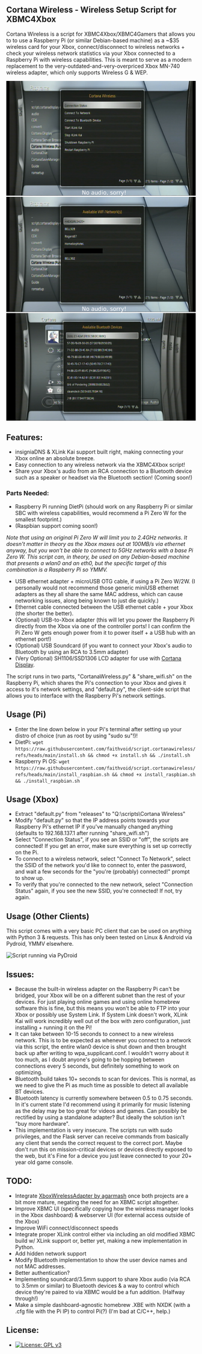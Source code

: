 ## Cortana Wireless - Wireless Setup Script for XBMC4Xbox

Cortana Wireless is a script for XBMC4Xbox/XBMC4Gamers that allows you to to use a Raspberry Pi (or similar Debian-based machine) as a ~$35 wireless card for your Xbox, connect/disconnect to wireless networks + check your wireless network statistics via your Xbox connected to a Raspberry Pi with wireless capabilities. This is meant to serve as a modern replacement to the very-outdated-and-very-overpriced Xbox MN-740 wireless adapter, which only supports Wireless G & WEP.

![Cortana Wireless Main Menu](/screenshots/1.jpg)
![Cortana Wireless - WiFi Menu](/screenshots/2.jpg)
![Cortana Wireless - Bluetooth Menu](/screenshots/3.jpg)

## Features:
- insigniaDNS & XLink Kai support built right, making connecting your Xbox online an absolute breeze. 
- Easy connection to any wireless network via the XBMC4Xbox script!
- Share your Xbox's audio from an RCA connection to a Bluetooth device such as a speaker or headset via the Bluetooth section! (Coming soon!)

### Parts Needed:
- Raspberry Pi running DietPi (should work on any Raspberry Pi or similar SBC with wireless capabilities, would recommend a Pi Zero W for the smallest footprint.)
- (Raspbian support coming soon!)

*Note that using an original Pi Zero W will limit you to 2.4GHz networks. It doesn't matter in theory as the Xbox maxes out at 100MB/s via ethernet anyway, but you won't be able to connect to 5GHz networks with a base Pi Zero W. This script can, in theory, be used on any Debian-based machine that presents a wlan0 and an eth0, but the specific target of this combination is a Raspberry Pi so YMMV.*

- USB ethernet adapter + microUSB OTG cable, if using a Pi Zero W/2W. (I personally would not recommend those generic miniUSB ethernet adapters as they all share the same MAC address, which can cause networking issues, along being known to just die quickly.)
- Ethernet cable connected between the USB ethernet cable + your Xbox (the shorter the better).
- (Optional) USB-to-Xbox adapter (this will let you power the Raspberry Pi directly from the Xbox via one of the controller ports! I can confirm the Pi Zero W gets enough power from it to power itself + a USB hub with an ethernet port!)
- (Optional) USB Soundcard (if you want to connect your Xbox's audio to Bluetooth by using an RCA to 3.5mm adapter)
- (Very Optional) SH1106/SSD1306 LCD adapter for use with [Cortana Display](https://github.com/faithvoid/script.cortanadisplay).

The script runs in two parts, "CortanaWireless.py" & "share_wifi.sh" on the Raspberry Pi, which shares the Pi's connection to your Xbox and gives it access to it's network settings, and "default.py", the client-side script that allows you to interface with the Raspberry Pi's network settings. 

## Usage (Pi)
- Enter the line down below in your Pi's terminal after setting up your distro of choice (run as root by using "sudo su"!)!
- DietPi: ``` wget https://raw.githubusercontent.com/faithvoid/script.cortanawireless/refs/heads/main/install.sh && chmod +x install.sh && ./install.sh ```
- Raspberry Pi OS: ``` wget https://raw.githubusercontent.com/faithvoid/script.cortanawireless/refs/heads/main/install_raspbian.sh && chmod +x install_raspbian.sh && ./install_raspbian.sh ```
  
## Usage (Xbox)
- Extract "default.py" from "releases" to "Q:\scripts\Cortana Wireless"
- Modify "default.py" so that the IP address points towards your Raspberry Pi's ethernet IP if you've manually changed anything (defaults to 192.168.137.1 after running "share_wifi.sh")
- Select "Connection Status", if you see an SSID or "off", the scripts are connected! If you get an error, make sure everything is set up correctly on the Pi.
- To connect to a wireless network, select "Connect To Network", select the SSID of the network you'd like to connect to, enter the password, and wait a few seconds for the "you're (probably) connected!" prompt to show up.
- To verify that you're connected to the new network, select "Connection Status" again, if you see the new SSID, you're connected! If not, try again.

## Usage (Other Clients)
This script comes with a very basic PC client that can be used on anything with Python 3 & requests. This has only been tested on Linux & Android via Pydroid, YMMV elsewhere. 

![Script running via PyDroid](https://github.com/user-attachments/assets/a7ce42d6-6513-4476-a60d-7d57258fe169)


## Issues:
- Because the built-in wireless adapter on the Raspberry Pi can't be bridged, your Xbox will be on a different subnet than the rest of your devices. For just playing online games and using online homebrew software this is fine, but this means you won't be able to FTP into your Xbox or possibly use System Link. If System Link doesn't work, XLink Kai will work incredibly well out of the box with zero configuration, just installing + running it on the Pi!
- It can take between 10-15 seconds to connect to a new wireless network. This is to be expected as whenever you connect to a network via this script, the entire wlan0 device is shut down and then brought back up after writing to wpa_supplicant.conf. I wouldn't worry about it too much, as I doubt anyone's going to be hopping between connections every 5 seconds, but definitely something to work on optimizing.
- Bluetooth build takes 10+ seconds to scan for devices. This is normal, as we need to give the Pi as much time as possible to detect all available BT devices.
- Bluetooth latency is currently somewhere between 0.5 to 0.75 seconds. In it's current state I'd recommend using it primarily for music listening as the delay may be too great for videos and games. Can possibly be rectified by using a standalone adapter? But ideally the solution isn't "buy more hardware".
- This implementation is very insecure. The scripts run with sudo privileges, and the Flask server can receive commands from basically any client that sends the correct request to the correct port. Maybe don't run this on mission-critical devices or devices directly exposed to the web, but it's Fine for a device you just leave connected to your 20+ year old game console.

## TODO:
- Integrate [XboxWirelessAdapter by agarmash](https://github.com/agarmash/XboxWirelessAdapter) once both projects are a bit more mature, negating the need for an XBMC script altogether.
- Improve XBMC UI (specifically copying how the wireless manager looks in the Xbox dashboard) & webserver UI (for external access outside of the Xbox)
- Improve WiFi connect/disconnect speeds
- Integrate proper XLink control either via including an old modified XBMC build w/ XLink support or, better yet, making a new implementation in Python. 
- Add hidden network support
- Modify Bluetooth implementation to show the user device names and not MAC addresses.
- Better authentication?
- Implementing soundcard/3.5mm support to share Xbox audio (via RCA to 3.5mm or similar) to Bluetooth devices & a way to control which device they're paired to via XBMC would be a fun addition. (Halfway through!)
- Make a simple dashboard-agnostic homebrew .XBE with NXDK (with a .cfg file with the Pi IP) to control Pi(?) (I'm bad at C/C++, help.)

## License:
- [![License: GPL v3](https://img.shields.io/badge/License-GPLv3-blue.svg)](https://www.gnu.org/licenses/gpl-3.0)
